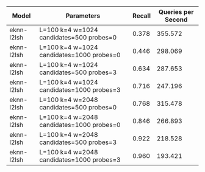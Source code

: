 |Model|Parameters|Recall|Queries per Second|
|---|---|---|---|
|eknn-l2lsh|L=100 k=4 w=1024 candidates=500 probes=0|0.378|355.572|
|eknn-l2lsh|L=100 k=4 w=1024 candidates=1000 probes=0|0.446|298.069|
|eknn-l2lsh|L=100 k=4 w=1024 candidates=500 probes=3|0.634|287.653|
|eknn-l2lsh|L=100 k=4 w=1024 candidates=1000 probes=3|0.716|247.196|
|eknn-l2lsh|L=100 k=4 w=2048 candidates=500 probes=0|0.768|315.478|
|eknn-l2lsh|L=100 k=4 w=2048 candidates=1000 probes=0|0.846|266.893|
|eknn-l2lsh|L=100 k=4 w=2048 candidates=500 probes=3|0.922|218.528|
|eknn-l2lsh|L=100 k=4 w=2048 candidates=1000 probes=3|0.960|193.421|
